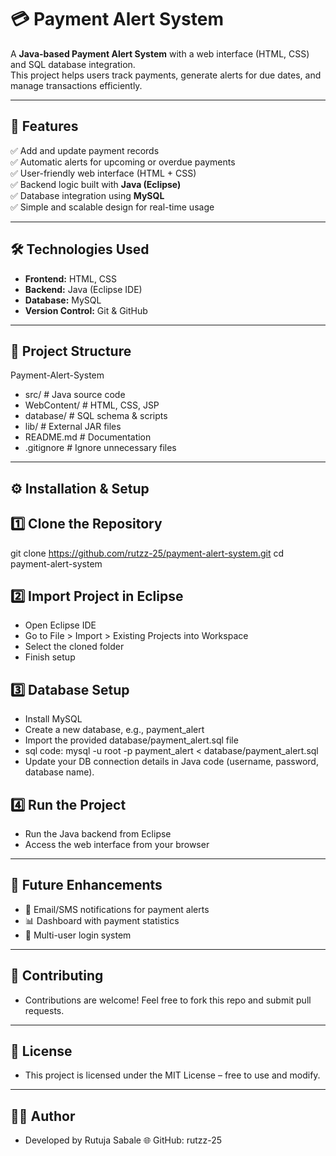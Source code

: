 # 💳 Payment Alert System

A **Java-based Payment Alert System** with a web interface (HTML, CSS) and SQL database integration.  
This project helps users track payments, generate alerts for due dates, and manage transactions efficiently.  

----

## 🚀 Features
✅ Add and update payment records  
✅ Automatic alerts for upcoming or overdue payments  
✅ User-friendly web interface (HTML + CSS)  
✅ Backend logic built with **Java (Eclipse)**  
✅ Database integration using **MySQL**  
✅ Simple and scalable design for real-time usage  

----

## 🛠️ Technologies Used
- **Frontend:** HTML, CSS  
- **Backend:** Java (Eclipse IDE)  
- **Database:** MySQL  
- **Version Control:** Git & GitHub  

----

## 📂 Project Structure
Payment-Alert-System
- src/ # Java source code
- WebContent/ # HTML, CSS, JSP 
- database/ # SQL schema & scripts
- lib/ # External JAR files
- README.md # Documentation
- .gitignore # Ignore unnecessary files

---
## ⚙️ Installation & Setup                                     
                                                               
## 1️⃣ Clone the Repository   

git clone https://github.com/rutzz-25/payment-alert-system.git cd payment-alert-system                                        

## 2️⃣ Import Project in Eclipse
- Open Eclipse IDE
- Go to File > Import > Existing Projects into Workspace
- Select the cloned folder
- Finish setup

## 3️⃣ Database Setup
- Install MySQL
- Create a new database, e.g., payment_alert
- Import the provided database/payment_alert.sql file
 - sql code: mysql -u root -p payment_alert < database/payment_alert.sql 
- Update your DB connection details in Java code (username, password, database name).

## 4️⃣ Run the Project
- Run the Java backend from Eclipse
- Access the web interface from your browser

---

## 📝 Future Enhancements

- 🔔 Email/SMS notifications for payment alerts
- 📊 Dashboard with payment statistics
- 👥 Multi-user login system

---

## 🤝 Contributing
- Contributions are welcome! Feel free to fork this repo and submit pull requests.

---

## 📄 License
- This project is licensed under the MIT License – free to use and modify.

---

## 👨‍💻 Author
- Developed by Rutuja Sabale
🌐 GitHub: rutzz-25

